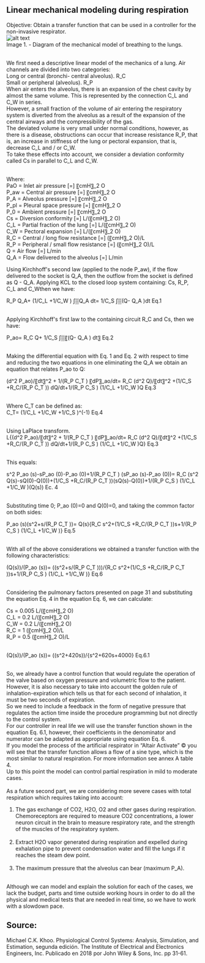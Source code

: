## Linear mechanical modeling during respiration
Objective: Obtain a transfer function that can be used in a controller for the non-invasive respirator.<br />
![alt text](https://github.com/BrandonLG/Zephyros/blob/master/Images/Mechanical_model_of_breathing_lungsA.jpg?raw=true)<br />
Image 1. - Diagram of the mechanical model of breathing to the lungs.<br /><br />

We first need a descriptive linear model of the mechanics of a lung. Air channels are divided into two categories:<br />
Long or central (bronchi- central alveolus). R_C<br />
Small or peripheral (alveolus).  R_P<br />
When air enters the alveolus, there is an expansion of the chest cavity by almost the same volume. This is represented by the connection C_L and C_W in series. <br />
However, a small fraction of the volume of air entering the respiratory system is diverted from the alveolus as a result of the expansion of the central airways and the compressibility of the gas. <br />
The deviated volume is very small under normal conditions, however, as there is a disease, obstructions can occur that increase resistance R_P,  that is, an increase in stiffness of the lung or pectoral expansion, that is, decrease C_L and / or C_W. <br />
To take these effects into account, we consider a deviation conformity called Cs in parallel to C_L and C_W.<br /><br />

Where: <br />
PaO = Inlet air pressure [=]  〖cmH〗_2 O<br />
P_aw = Central air pressure [=]  〖cmH〗_2 O<br />
P_A = Alveolus pressure [=]  〖cmH〗_2 O<br />
P_pl = Pleural space pressure [=]  〖cmH〗_2 O<br />
P_0 = Ambient pressure [=]  〖cmH〗_2 O<br />
Cs = Diversion conformity [=]  L/(〖cmH〗_2 O)<br />
C_L = Partial fraction of the lung [=]  L/(〖cmH〗_2 O)<br />
C_W = Pectoral expansion [=]  L/(〖cmH〗_2 O)<br />
R_C = Central / long flow resistance [=] (〖cmH〗_2 O)/L<br />
R_P = Peripheral / small flow resistance [=] (〖cmH〗_2 O)/L<br />
Q = Air flow [=]  L/min<br />
Q_A = Flow delivered to the alveolus [=]  L/min<br />

Using Kirchhoff's second law (applied to the node P_aw), if the flow delivered to the socket is Q_A, then the outflow from the socket is defined as Q - Q_A. Applying KCL to the closed loop system containing: Cs, R_P, C_L and C_Wthen we have:<br />

R_P Q_A+ (1/C_L +1/C_W ) ∫▒Q_A  dt=  1/C_S  ∫▒(Q- Q_A )dt           Eq.1<br /><br />

Applying Kirchhoff's first law to the containing circuit R_C and Cs, then we have:<br />

P_ao= R_C Q+  1/C_S  ∫▒〖(Q- Q_A )  dt〗            Eq.2<br /><br />

Making the differential equation with Eq. 1 and Eq. 2 with respect to time and reducing the two equations in one eliminating the Q_A we obtain an equation that relates P_ao to Q:<br />

(d^2 P_ao)/〖dt〗^2 +  1/(R_P C_T )  〖dP〗_ao/dt= R_C  (d^2 Q)/〖dt〗^2 +(1/C_S +R_C/(R_P C_T ))  dQ/dt+1/(R_P C_S ) (1/C_L +1/C_W )Q         Eq.3 <br /><br />

Where C_T can be defined as:<br />
C_T= (1/C_L +1/C_W +1/C_S )^(-1)           Eq.4<br /><br />

Using LaPlace transform.<br />
L{(d^2 P_ao)/〖dt〗^2 + 1/(R_P C_T )  〖dP〗_ao/dt= R_C  (d^2 Q)/〖dt〗^2 +(1/C_S +R_C/(R_P C_T ))  dQ/dt+1/(R_P C_S ) (1/C_L +1/C_W )Q}          Eq.3 <br /><br />

This equals:<br />

s^2 P_ao (s)-sP_ao (0)-P_ao (0)+1/(R_P C_T ) (sP_ao (s)-P_ao (0))= R_C (s^2 Q(s)-sQ(0)-Q(0))+(1/C_S +R_C/(R_P C_T ))(sQ(s)-Q(0))+1/(R_P C_S ) (1/C_L +1/C_W )(Q(s))    Ec. 4<br /><br />

Substituting time 0; P_ao (0)=0 and Q(0)=0, and taking the common factor on both sides:<br />

P_ao (s)(s^2+s/(R_P C_T ))= Q(s){R_C s^2+(1/C_S +R_C/(R_P C_T ))s+1/(R_P C_S ) (1/C_L +1/C_W )}    Eq.5 <br /><br />

With all of the above considerations we obtained a transfer function with the following characteristics:<br />

(Q(s))/(P_ao (s))=  ((s^2+s/(R_P C_T )))/{R_C s^2+(1/C_S +R_C/(R_P C_T ))s+1/(R_P C_S ) (1/C_L +1/C_W )}       Eq.6<br /><br />

Considering the pulmonary factors presented on page 31 and substituting the equation Eq. 4 in the equation Eq. 6, we can calculate:<br />

Cs = 0.005  L/(〖cmH〗_2 O)<br />
C_L = 0.2  L/(〖cmH〗_2 O)<br />
C_W = 0.2  L/(〖cmH〗_2 O)<br />
R_C = 1 (〖cmH〗_2 O)/L<br />
R_P = 0.5 (〖cmH〗_2 O)/L<br /><br />

(Q(s))/(P_ao (s))=  ((s^2+420s))/{s^2+620s+4000}       Eq.6.1<br /><br />

So, we already have a control function that would regulate the operation of the valve based on oxygen pressure and volumetric flow to the patient. <br />
However, it is also necessary to take into account the golden rule of inhalation-expiration which tells us that for each second of inhalation, it must be two seconds of expiration.<br />
So we need to include a feedback in the form of negative pressure that regulates the action time inside the procedure programming but not directly to the control system.<br />
For our controller in real life we will use the transfer function shown in the equation Eq. 6.1, however, their coefficients in the denominator and numerator can be adapted as appropriate using equation Eq. 6.<br />
If you model the process of the artificial respirator in “Altair Activate” © you will see that the transfer function allows a flow of a sine type, which is the most similar to natural respiration. For more information see annex A table 4.<br />
Up to this point the model can control partial respiration in mild to moderate cases.<br /><br />
As a future second part, we are considering more severe cases with total respiration which requires taking into account:<br />
1. The gas exchange of CO2, H2O, O2  and other gases during respiration. <br />
Chemoreceptors are required to measure CO2 concentrations, a lower neuron circuit in the brain to measure respiratory rate, and the strength of the muscles of the respiratory system.<br /><br />
2. Extract H2O vapor generated during respiration and expelled during exhalation pipe to prevent condensation water and fill the lungs if it reaches the steam dew point.<br /><br />
3. The maximum pressure that the alveolus can bear (maximum P_A).<br /><br />

Although we can model and explain the solution for each of the cases, we lack the budget, parts and time outside working hours in order to do all the physical and medical tests that are needed in real time, so we have to work with a slowdown pace.<br />

## Source:
Michael C.K. Khoo. Physiological Control Systems: Analysis, Simulation, and Estimation, segunda edición. The Institute of Electrical and Electronics Engineers, Inc. Publicado en 2018 por John Wiley & Sons, Inc. pp 31-61.

